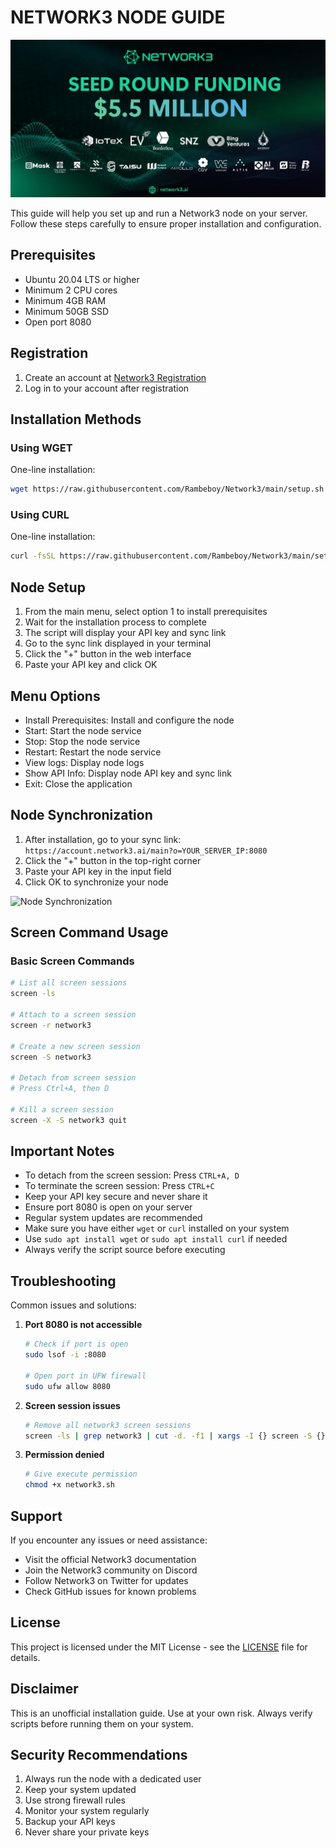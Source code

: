 # NETWORK3 NODE GUIDE

![network3](assets/img1.jpg)

This guide will help you set up and run a Network3 node on your server. Follow these steps carefully to ensure proper installation and configuration.

## Prerequisites

- Ubuntu 20.04 LTS or higher
- Minimum 2 CPU cores
- Minimum 4GB RAM
- Minimum 50GB SSD
- Open port 8080

## Registration

1. Create an account at [Network3 Registration](https://account.network3.ai/register_page?rc=d21b34ed)
2. Log in to your account after registration

## Installation Methods

### Using WGET

One-line installation:

```bash
wget https://raw.githubusercontent.com/Rambeboy/Network3/main/setup.sh && chmod +x setup.sh && sudo ./setup.sh
```

### Using CURL

One-line installation:

```bash
curl -fsSL https://raw.githubusercontent.com/Rambeboy/Network3/main/setup.sh -o setup.sh && chmod +x setup.sh && sudo ./setup.sh
```

## Node Setup

1. From the main menu, select option 1 to install prerequisites
2. Wait for the installation process to complete
3. The script will display your API key and sync link
4. Go to the sync link displayed in your terminal
5. Click the "+" button in the web interface
6. Paste your API key and click OK

## Menu Options

- Install Prerequisites: Install and configure the node
- Start: Start the node service
- Stop: Stop the node service
- Restart: Restart the node service
- View logs: Display node logs
- Show API Info: Display node API key and sync link
- Exit: Close the application

## Node Synchronization

1. After installation, go to your sync link: `https://account.network3.ai/main?o=YOUR_SERVER_IP:8080`
2. Click the "+" button in the top-right corner
3. Paste your API key in the input field
4. Click OK to synchronize your node

![Node Synchronization](https://i.ibb.co/QjPTgc7/sync.png)

## Screen Command Usage

### Basic Screen Commands

```bash
# List all screen sessions
screen -ls

# Attach to a screen session
screen -r network3

# Create a new screen session
screen -S network3

# Detach from screen session
# Press Ctrl+A, then D

# Kill a screen session
screen -X -S network3 quit
```

## Important Notes

- To detach from the screen session: Press `CTRL+A, D`
- To terminate the screen session: Press `CTRL+C`
- Keep your API key secure and never share it
- Ensure port 8080 is open on your server
- Regular system updates are recommended
- Make sure you have either `wget` or `curl` installed on your system
- Use `sudo apt install wget` or `sudo apt install curl` if needed
- Always verify the script source before executing

## Troubleshooting

Common issues and solutions:

1. **Port 8080 is not accessible**

   ```bash
   # Check if port is open
   sudo lsof -i :8080

   # Open port in UFW firewall
   sudo ufw allow 8080
   ```

2. **Screen session issues**

   ```bash
   # Remove all network3 screen sessions
   screen -ls | grep network3 | cut -d. -f1 | xargs -I {} screen -S {} -X quit
   ```

3. **Permission denied**
   ```bash
   # Give execute permission
   chmod +x network3.sh
   ```

## Support

If you encounter any issues or need assistance:

- Visit the official Network3 documentation
- Join the Network3 community on Discord
- Follow Network3 on Twitter for updates
- Check GitHub issues for known problems

## License

This project is licensed under the MIT License - see the [LICENSE](LICENSE) file for details.

## Disclaimer

This is an unofficial installation guide. Use at your own risk. Always verify scripts before running them on your system.

## Security Recommendations

1. Always run the node with a dedicated user
2. Keep your system updated
3. Use strong firewall rules
4. Monitor your system regularly
5. Backup your API keys
6. Never share your private keys
